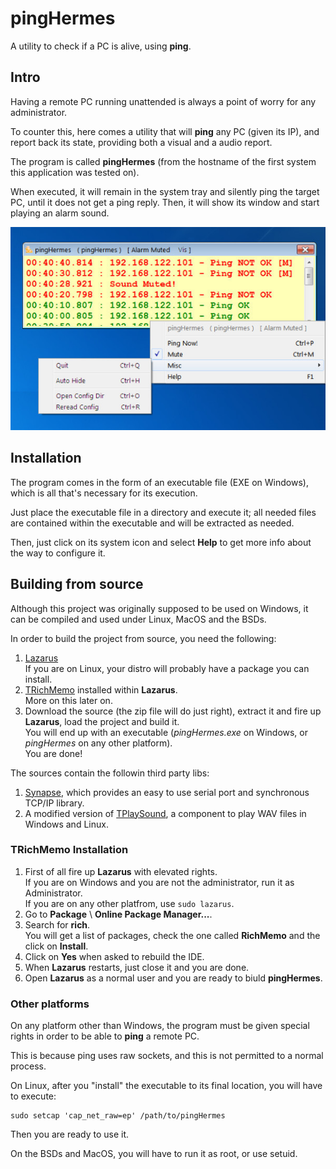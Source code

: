 # pingHermes
A utility to check if a PC is alive, using **ping**.

## Intro

Having a remote PC running unattended is always a point of worry for any administrator.

To counter this, here comes a utility that will **ping** any PC (given its IP), and report back its state, providing both a visual and a audio report.

The program is called **pingHermes** (from the hostname of the first system this application was tested on).

When executed, it will remain in the system tray and silently ping the target PC, until it does not get a ping reply. Then, it will show its window and start playing an alarm sound.


![pingHermes](pingHermes.jpg)

## Installation

The program comes in the form of an executable file (EXE on Windows), which is all that's necessary for its execution.

Just place the executable file in a directory and execute it; all needed files are contained within the executable and will be extracted as needed.

Then, just click on its system icon and select **Help** to get more info about the way to configure it.


## Building from source

Although this project was originally supposed to be used on Windows, it can be compiled and used under Linux, MacOS and the BSDs.

In order to build the project from source, you need the following:

1. [Lazarus](https://www.lazarus-ide.org/index.php?page=downloads) \
   If you are on Linux, your distro will probably have a package you can install.
2. [TRichMemo](https://wiki.freepascal.org/RichMemo) installed within **Lazarus**. \
   More on this later on.
3. Download the source (the zip file will do just right), extract it and fire up **Lazarus**, load the project and build it. \
   You will end up with an executable (*pingHermes.exe* on Windows, or *pingHermes* on any other platform). \
   You are done!

The sources contain the followin third party libs:
1. [Synapse](https://wiki.freepascal.org/Synapse), which provides an easy to use serial port and synchronous TCP/IP library.
2. A modified version of [TPlaySound](https://wiki.lazarus.freepascal.org/TPlaySound), a component to play WAV files in Windows and Linux.

### TRichMemo Installation

1. First of all fire up **Lazarus** with elevated rights. \
   If you are on Windows and you are not the administrator, run it as Administrator. \
   If you are on any other platfrom, use `sudo lazarus`.
2. Go to **Package** \ **Online Package Manager...**.
3. Search for **rich**. \
   You will get a list of packages, check the one called **RichMemo** and the click on **Install**.
4. Click on **Yes** when asked to rebuild the IDE.
5. When **Lazarus** restarts, just close it and you are done.
6. Open **Lazarus** as a normal user and you are ready to biuld **pingHermes**.

### Other platforms
On any platform other than Windows, the program must be given special rights in order to be able to **ping** a remote PC.

This is because ping uses raw sockets, and this is not permitted to a normal process.

On Linux, after you "install" the executable to its final location, you will have to execute:

```
sudo setcap 'cap_net_raw=ep' /path/to/pingHermes
```

Then you are ready to use it.

On the BSDs and MacOS, you will have to run it as root, or use setuid.


